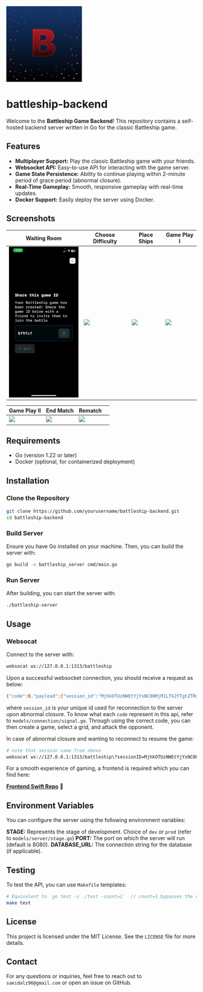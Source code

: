 <img src="https://github.com/mori-ahk/Battleship-iOS/blob/main/ShipGame/Battleship/Assets.xcassets/AppIcon.appiconset/Battleship%20Logo%20v1%20iOS%402x%20alpha.png" alt="drawing" width="200" height="200" class="center"/>

# battleship-backend

Welcome to the **Battleship Game Backend**! This repository contains a self-hosted backend server written in Go for the classic Battleship game.

## Features

- **Multiplayer Support:** Play the classic Battleship game with your friends.
- **Websocket API:** Easy-to-use API for interacting with the game server.
- **Game State Persistence:** Ability to continue playing within 2-minute period of grace period (abnormal closure).
- **Real-Time Gameplay:** Smooth, responsive gameplay with real-time updates.
- **Docker Support:** Easily deploy the server using Docker.

## Screenshots

| Waiting Room | Choose Difficulty | Place Ships | Game Play I |
|--------------|--------------|--------------|--------------|
| <img src="https://github.com/mori-ahk/Battleship-iOS/blob/main/Screenshots/1.jpeg" width="200"/> | <img src="https://github.com/mori-ahk/Battleship-iOS/Screenshots/2.jpeg" width="200"/> | <img src="https://github.com/mori-ahk/Battleship-iOS/Screenshots/3.jpeg" width="200"/> | <img src="https://github.com/mori-ahk/Battleship-iOS/Screenshots/4.jpeg" width="200"/> |

| Game Play II | End Match | Rematch |              |
|--------------|--------------|--------------|--------------|
| <img src="https://github.com/mori-ahk/Battleship-iOS/Screenshots/5.jpeg" width="200"/> | <img src="https://github.com/mori-ahk/Battleship-iOS/Screenshots/6.jpeg" width="200"/> | <img src="https://github.com/mori-ahk/Battleship-iOS/Screenshots/7.jpeg" width="200"/> |


## Requirements

- Go (version 1.22 or later)
- Docker (optional, for containerized deployment)

## Installation

### Clone the Repository

```bash
git clone https://github.com/yourusername/battleship-backend.git
cd battleship-backend
```

### Build Server

Ensure you have Go installed on your machine. Then, you can build the server with:

```bash
go build -o battleship_server cmd/main.go
```

### Run Server

After building, you can start the server with:

```bash
./battleship-server
```

## Usage

### Websocat

Connect to the server with:

```bash
websocat ws://127.0.0.1:1313/battleship
```

Upon a successful websocket connection, you should receive a request as below:

```bash
{"code":0,"payload":{"session_id":"MjhkOTUzNWEtYjYxNC00MjM1LTk2YTgtZTRmMWEyYWNlYjIz"}}
```

where `session_id` is your unique id used for reconnection to the server upon abnormal closure.
To know what each `code` represent in this api, refer to `models/connection/signal.go`. Through
using the correct code, you can then create a game, select a grid, and attack the opponent.

In case of abnormal closure and wanting to reconnect to resume the game:

```bash
# note that session came from above
websocat ws://127.0.0.1:1313/battleship\?sessionID=MjhkOTUzNWEtYjYxNC00MjM1LTk2YTgtZTRmMWEyYWNlYjIz
```

For a smooth experience of gaming, a frontend is required which you can find here:

**[Frontend Swift Repo](https://github.com/mori-ahk/Battleship-iOS)** 🍏


## Environment Variables

You can configure the server using the following environment variables:

**STAGE:** Represents the stage of development. Choice of `dev` or `prod` (refer to `models/server/stage.go`)
**PORT:** The port on which the server will run (default is 8080).
**DATABASE_URL:** The connection string for the database (if applicable).

## Testing

To test the API, you can use `Makefile` templates:
```bash
# Equivalent to `go test -v ./test -count=1`  // count=1 bypasses the cached info
make test
```

## License

This project is licensed under the MIT License. See the `LICENSE` file for more details.


## Contact

For any questions or inquiries, feel free to reach out to `saeidalz96@gmail.com` or open an issue on GitHub.